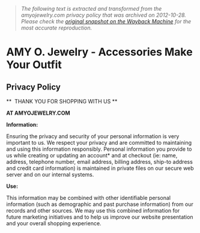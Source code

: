 > *The following text is extracted and transformed from the amyojewelry.com privacy policy that was archived on 2012-10-28. Please check the [original snapshot on the Wayback Machine](https://web.archive.org/web/20121028113154id_/http%3A//www.amyojewelry.com/privacy-policy) for the most accurate reproduction.*

# AMY O. Jewelry - Accessories Make Your Outfit

## Privacy Policy

**  THANK YOU FOR SHOPPING WITH US **

**AT AMYOJEWELRY.COM**     


**Information:**

Ensuring the privacy and security of your personal information is very important to us. We respect your privacy and are committed to maintaining and using this information responsibly. Personal information you provide to us while creating or updating an account* and at checkout (ie: name, address, telephone number, email address, billing address, ship-to address and credit card information) is maintained in private files on our secure web server and on our internal systems.

**Use:**  

This information may be combined with other identifiable personal information (such as demographic and past purchase information) from our records and other sources. We may use this combined information for future marketing initiatives and to help us improve our website presentation and your overall shopping experience.
